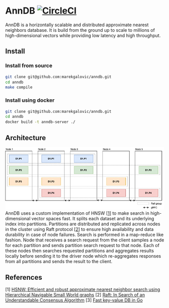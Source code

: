 # AnnDB [![CircleCI](https://circleci.com/gh/marekgalovic/anndb/tree/master.svg?style=svg&circle-token=947f9407a37356c6fe661af956554012b3e456c5)](https://circleci.com/gh/marekgalovic/anndb/tree/master)
AnnDB is a horizontally scalable and distributed approximate nearest neighbors database. It is build from the ground up to scale to millions of high-dimensional vectors while providing low latency and high throughput.

## Install
### Install from source
```bash
git clone git@github.com:marekgalovic/anndb.git
cd anndb
make compile
```

### Install using docker
```bash
git clone git@github.com:marekgalovic/anndb.git
cd anndb
docker build -t anndb-server ./
```

## Architecture
![Nodes diagram](./nodes_diagram_1.png)
AnnDB uses a custom implementation of HNSW [[1](https://arxiv.org/pdf/1603.09320.pdf)] to make search in high-dimensional vector spaces fast. It splits each dataset and its underlying index into partitions. Partitions are distributed and replicated across nodes in the cluster using Raft protocol [[2](https://www.cs.princeton.edu/courses/archive/fall16/cos418/papers/raft.pdf)] to ensure high availability and data durability in case of node failures. Search is performed in a map-reduce like fashion. Node that receives a search request from the client samples a node for each partition and sends partition search request to that node. Each of these nodes then searches requested partitions and aggregates results locally before sending it to the driver node which re-aggregates responses from all partitions and sends the result to the client.

## References
[1] [HSNW: Efficient and robust approximate nearest neighbor search using Hierarchical Navigable Small World graphs](https://arxiv.org/pdf/1603.09320.pdf)
[2] [Raft: In Search of an Understandable Consensus Algorithm](https://www.cs.princeton.edu/courses/archive/fall16/cos418/papers/raft.pdf)
[3] [Fast key-value DB in Go](https://github.com/dgraph-io/badger)
